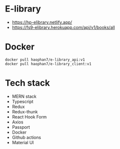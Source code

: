 # E-library  
* https://hp-elibrary.netlify.app/    
* https://fs9-elibrary.herokuapp.com/api/v1/books/all

# Docker
    docker pull haophan7/e-library_api:v1
    docker pull haophan7/e-library_client:v1

# Tech stack
* MERN stack
* Typescript
* Redux
* Redux-thunk
* React Hook Form
* Axios
* Passport
* Docker
* Github actions
* Material UI